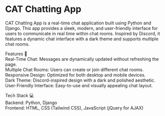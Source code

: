 # CAT Chatting App 
CAT Chatting App is a real-time chat application built using Python and Django. This app provides a sleek, modern, and user-friendly interface for users to communicate in real time within chat rooms. Inspired by Discord, it features a dynamic chat interface with a dark theme and supports multiple chat rooms.  

Features 🚀  
Real-Time Chat: Messages are dynamically updated without refreshing the page.  
Multiple Chat Rooms: Users can create or join different chat rooms.  
Responsive Design: Optimized for both desktop and mobile devices.  
Dark Theme: Discord-inspired design with a dark and polished aesthetic.  
User-Friendly Interface: Easy-to-use and visually appealing chat layout.  

Tech Stack 💻  
Backend: Python, Django  
Frontend: HTML, CSS (Tailwind CSS), JavaScript (jQuery for AJAX)   
